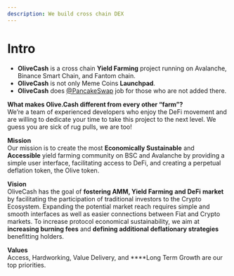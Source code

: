 ```yaml
---
description: We build cross chain DEX
---
```


# Intro

  
- **OliveCash** is a cross chain **Yield Farming** project running on Avalanche, Binance Smart Chain, and Fantom chain.  
- **OliveCash** is not only Meme Coins **Launchpad**.   
- **OliveCash** does [@PancakeSwap](https://twitter.com/PancakeSwap) job for those who are not added there.  
  
**What makes Olive.Cash different from every other “farm”?**  
We’re a team of experienced developers who enjoy the DeFi movement and are willing to dedicate your time to take this project to the next level. We guess you are sick of rug pulls, we are too!  
  
**Mission**  
Our mission is to create the most **Economically Sustainable** and **Accessible** yield farming community on BSC and Avalanche by providing a simple user interface, facilitating access to DeFi, and creating a perpetual deflation token, the Olive token.  
  
**Vision**  
OliveCash has the goal of **fostering AMM, Yield Farming** **and DeFi** **market** by facilitating the participation of traditional investors to the Crypto Ecosystem. Expanding the potential market reach requires simple and smooth interfaces as well as easier connections between Fiat and Crypto markets. To increase protocol economical sustainability, we aim at **increasing burning fees** and **defining additional deflationary strategies** benefitting holders.  
  
**Values**  
Access,  Hardworking, Value Delivery, and ****Long Term Growth are our top priorities.  


